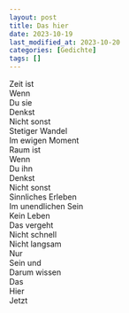 ```yaml
---
layout: post
title: Das hier
date: 2023-10-19
last_modified_at: 2023-10-20
categories: [Gedichte]
tags: []
---
```


Zeit ist  
Wenn  
Du sie  
Denkst  
Nicht sonst  
Stetiger Wandel  
Im ewigen Moment  
Raum ist  
Wenn  
Du ihn  
Denkst  
Nicht sonst  
Sinnliches Erleben  
Im unendlichen Sein  
Kein Leben  
Das vergeht  
Nicht schnell  
Nicht langsam  
Nur  
Sein und  
Darum wissen  
Das  
Hier  
Jetzt
